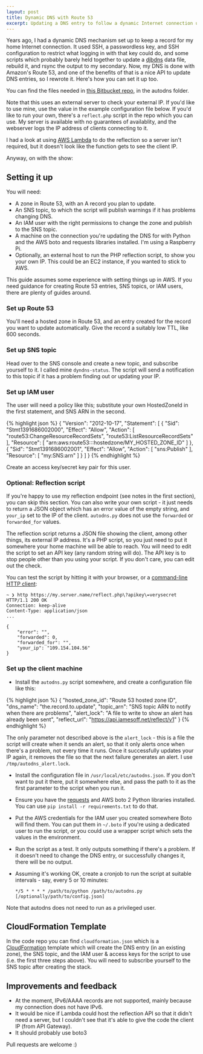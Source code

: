 ```yaml
---
layout: post
title: Dynamic DNS with Route 53
excerpt: Updating a DNS entry to follow a dynamic Internet connection using Amazon Web Services' Route53.
---
```


Years ago, I had a dynamic DNS mechanism set up to keep a record for my home Internet connection. It used SSH, a passwordless key, and SSH configuration to restrict what logging in with that key could do, and some scripts which probably barely held together to update a [djbdns](http://cr.yp.to/djbdns.html) data file, rebuild it, and rsync the output to my secondary. Now, my DNS is done with Amazon's Route 53, and one of the benefits of that is a nice API to update DNS entries, so I rewrote it. Here's how you can set it up too.

You can find the files needed in [this Bitbucket repo](https://bitbucket.org/jamesoff/things), in the autodns folder.

Note that this uses an external server to check your external IP. If you'd like to use mine, use the value in the example configuration file below. If you'd like to run your own, there's a `reflect.php` script in the repo which you can use. My server is available with no guarantees of availablity, and the webserver logs the IP address of clients connecting to it.

I had a look at using [AWS Lambda](http://aws.amazon.com/lambda) to do the reflection so a server isn't required, but it doesn't look like the function gets to see the client IP.

Anyway, on with the show:

## Setting it up

You will need:

* A zone in Route 53, with an A record you plan to update.
* An SNS topic, to which the script will publish warnings if it has problems changing DNS.
* An IAM user with the right permissions to change the zone and publish to the SNS topic.
* A machine on the connection you're updating the DNS for with Python and the AWS boto and requests libraries installed. I'm using a Raspberry Pi.
* Optionally, an external host to run the PHP reflection script, to show you your own IP. This could be an EC2 instance, if you wanted to stick to AWS.

This guide assumes some experience with setting things up in AWS. If you need guidance for creating Route 53 entries, SNS topics, or IAM users, there are plenty of guides around.

### Set up Route 53

You'll need a hosted zone in Route 53, and an entry created for the record you want to update automatically. Give the record a suitably low TTL, like 600 seconds.

### Set up SNS topic

Head over to the SNS console and create a new topic, and subscribe yourself to it. I called mine `dyndns-status`. The script will send a notification to this topic if it has a problem finding out or updating your IP.

### Set up IAM user

The user will need a policy like this; substitute your own HostedZoneId in the first statement, and SNS ARN in the second.

{% highlight json %}
{
  "Version": "2012-10-17",
  "Statement": [
    {
      "Sid": "Stmt1391686002000",
      "Effect": "Allow",
      "Action": [
        "route53:ChangeResourceRecordSets",
        "route53:ListResourceRecordSets"
      ],
      "Resource": [
        "arn:aws:route53:::hostedzone/MY_HOSTED_ZONE_ID"
      ]
    },
    {
      "Sid": "Stmt1391686002001",
      "Effect": "Allow",
      "Action": [
        "sns:Publish"
      ],
      "Resource": [
        "my:SNS:arn"
      ]
    }
  ]
}
{% endhighlight %}

Create an access key/secret key pair for this user.

### Optional: Reflection script

If you're happy to use my reflection endpoint (see notes in the first section), you can skip this section. You can also write your own script - it just needs to return a JSON object which has an error value of the empty string, and `your_ip` set to the IP of the client. `autodns.py` does not use the `forwarded` or `forwarded_for` values.

The reflection script returns a JSON file showing the client, among other things, its external IP address. It's a PHP script, so you just need to put it somewhere your home machine will be able to reach. You will need to edit the script to set an API key (any random string will do). The API key is to stop people other than you using your script. If you don't care, you can edit out the check.

You can test the script by hitting it with your browser, or a [command-line HTTP client](https://github.com/jkbrzt/httpie):

    ~ ❯ http https://my.server.name/reflect.php\?apikey\=verysecret
    HTTP/1.1 200 OK
    Connection: keep-alive
    Content-Type: application/json
    ...

    {
        "error": "",
        "forwarded": 0,
        "forwarded_for": "",
        "your_ip": "109.154.104.56"
    }

### Set up the client machine

* Install the `autodns.py` script somewhere, and create a configuration file like this:

{% highlight json %}
{
    "hosted_zone_id": "Route 53 hosted zone ID",
    "dns_name": "the.record.to.update",
    "topic_arn": "SNS topic ARN to notify when there are problems",
    "alert_lock": "A file to write to show an alert has already been sent",
    "reflect_url": "https://api.jamesoff.net/reflect/v1"
}
{% endhighlight %}

The only parameter not described above is the `alert_lock` - this is a file the script will create when it sends an alert, so that it only alerts once when there's a problem, not every time it runs. Once it successfully updates your IP again, it removes the file so that the next failure generates an alert. I use `/tmp/autodns_alert.lock`.

* Install the configuration file in `/usr/local/etc/autodns.json`. If you don't want to put it there, put it somewhere else, and pass the path to it as the first parameter to the script when you run it.
* Ensure you have the [requests](http://docs.python-requests.org/en/latest/) and AWS boto 2 Python libraries installed. You can use `pip install -r requirements.txt` to do that.
* Put the AWS credentials for the IAM user you created somewhere Boto will find them. You can put them in `~/.boto` if you're using a dedicated user to run the script, or you could use a wrapper script which sets the values in the environment.
* Run the script as a test. It only outputs something if there's a problem. If it doesn't need to change the DNS entry, or successfully changes it, there will be no output.
* Assuming it's working OK, create a cronjob to run the script at suitable intervals - say, every 5 or 10 minutes:

  `*/5 * * * * /path/to/python /path/to/autodns.py [/optionally/path/to/config.json]`

Note that autodns does not need to run as a privileged user.

## CloudFormation Template

In the code repo you can find `cloudformation.json` which is a [CloudFormation](http://aws.amazon.com/cloudformation) template which will create the DNS entry (in an existing zone), the SNS topic, and the IAM user & access keys for the script to use (i.e. the first three steps above). You will need to subscribe yourself to the SNS topic after creating the stack.

## Improvements and feedback

* At the moment, IPv6/AAAA records are not supported, mainly because my connection does not have IPv6.
* It would be nice if Lambda could host the reflection API so that it didn't need a server, but I couldn't see that it's able to give the code the client IP (from API Gateway).
* It should probably use boto3

Pull requests are welcome :)
